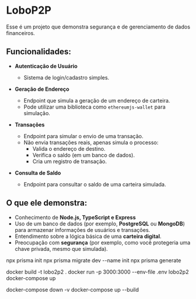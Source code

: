 # LoboP2P
Esse é um projeto que demonstra segurança e de gerenciamento de dados financeiros.

## Funcionalidades:
- **Autenticação de Usuário**
  - Sistema de login/cadastro simples.

- **Geração de Endereço**
  - Endpoint que simula a geração de um endereço de carteira.
  - Pode utilizar uma biblioteca como `ethereumjs-wallet` para simulação.

- **Transações**
  - Endpoint para simular o envio de uma transação.
  - Não envia transações reais, apenas simula o processo:
    - Valida o endereço de destino.
    - Verifica o saldo (em um banco de dados).
    - Cria um registro de transação.

- **Consulta de Saldo**
  - Endpoint para consultar o saldo de uma carteira simulada.
    
## O que ele demonstra:
- Conhecimento de **Node.js, TypeScript e Express**
- Uso de um banco de dados (por exemplo, **PostgreSQL** ou **MongoDB**) para armazenar informações de usuários e transações.
- Entendimento sobre a lógica básica de uma **carteira digital**.
- Preocupação com **segurança** (por exemplo, como você protegeria uma chave privada, mesmo que simulada).


npx prisma init
npx prisma migrate dev --name init
npx prisma generate

docker build -t lobo2p2 .
docker run -p 3000:3000 --env-file .env lobo2p2
docker-compose up

docker-compose down -v
docker-compose up --build






